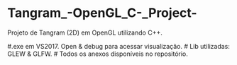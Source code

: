 # Tangram_-OpenGL_C-_Project-
Projeto de Tangram (2D) em OpenGL utilizando C++.

#.exe em VS2017. Open & debug para acessar visualização. # Lib utilizadas: GLEW & GLFW. # Todos os anexos disponíveis no repositório.
